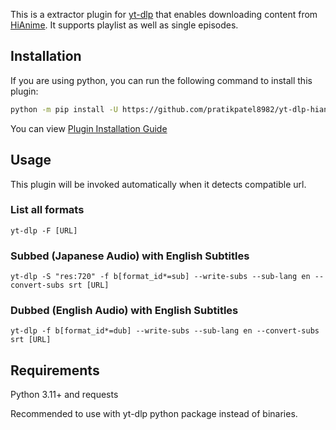 This is a extractor plugin for [yt-dlp](https://github.com/yt-dlp/yt-dlp) that enables downloading content from [HiAnime](https://hianime.to/).
It supports playlist as well as single episodes.

## Installation
If you are using python, you can run the following command to install this plugin:
```bash
python -m pip install -U https://github.com/pratikpatel8982/yt-dlp-hianime/archive/master.zip
```
You can view [Plugin Installation Guide](https://github.com/yt-dlp/yt-dlp?tab=readme-ov-file#installing-plugins)

## Usage
This plugin will be invoked automatically when it detects compatible url.

### List all formats
```
yt-dlp -F [URL]
```
### Subbed (Japanese Audio) with English Subtitles
```
yt-dlp -S "res:720" -f b[format_id*=sub] --write-subs --sub-lang en --convert-subs srt [URL]
```
### Dubbed (English Audio) with English Subtitles
```
yt-dlp -f b[format_id*=dub] --write-subs --sub-lang en --convert-subs srt [URL]
```

## Requirements

Python 3.11+ and requests

Recommended to use with yt-dlp python package instead of binaries.

